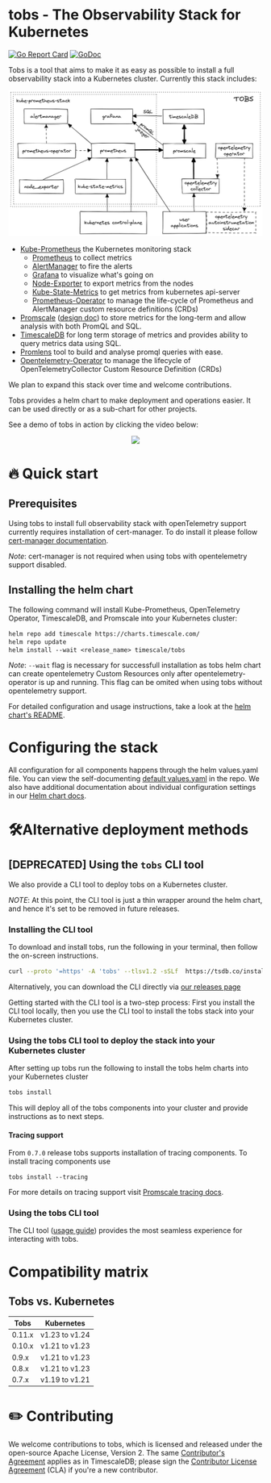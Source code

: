 # tobs - The Observability Stack for Kubernetes

[![Go Report Card](https://goreportcard.com/badge/github.com/timescale/tobs)](https://goreportcard.com/report/github.com/timescale/tobs)
[![GoDoc](https://godoc.org/github.com/timescale/tobs/cli?status.svg)](https://pkg.go.dev/github.com/timescale/tobs/cli)

Tobs is a tool that aims to make it as easy as possible to install a full observability
stack into a Kubernetes cluster. Currently this stack includes:

<img src="docs/assets/tobs-arch.png" alt="Tobs Architecture Diagram" width="800"/>

* [Kube-Prometheus](https://github.com/prometheus-operator/kube-prometheus#kube-prometheus) the Kubernetes monitoring stack
  * [Prometheus](https://github.com/prometheus/prometheus) to collect metrics
  * [AlertManager](https://github.com/prometheus/alertmanager#alertmanager-) to fire the alerts
  * [Grafana](https://github.com/grafana/grafana) to visualize what's going on
  * [Node-Exporter](https://github.com/prometheus/node_exporter) to export metrics from the nodes
  * [Kube-State-Metrics](https://github.com/kubernetes/kube-state-metrics) to get metrics from kubernetes api-server
  * [Prometheus-Operator](https://github.com/prometheus-operator/prometheus-operator#prometheus-operator) to manage the life-cycle of Prometheus and AlertManager custom resource definitions (CRDs)
* [Promscale](https://github.com/timescale/promscale) ([design doc](https://tsdb.co/prom-design-doc)) to store metrics for the long-term and allow analysis with both PromQL and SQL.
* [TimescaleDB](https://github.com/timescale/timescaledb) for long term storage of metrics and provides ability to query metrics data using SQL.
* [Promlens](https://promlens.com/) tool to build and analyse promql queries with ease.
* [Opentelemetry-Operator](https://github.com/open-telemetry/opentelemetry-operator#opentelemetry-operator-for-kubernetes) to manage the lifecycle of OpenTelemetryCollector Custom Resource Definition (CRDs)

We plan to expand this stack over time and welcome contributions.

Tobs provides a helm chart to make deployment and operations easier. It can be used directly or as a sub-chart for other projects.

See a demo of tobs in action by clicking the video below:

<p align="center">
<a href="https://www.youtube.com/watch?v=MSvBsXOI1ks"> <img src="https://media.giphy.com/media/e8y7Lq7V5F0K9zQs20/giphy.gif"> </a>
</p>

# 🔥 Quick start

## Prerequisites

Using tobs to install full observability stack with openTelemetry support currently requires installation of cert-manager. To do install it please follow [cert-manager documentation](https://cert-manager.io/docs/installation/).

*Note*: cert-manager is not required when using tobs with opentelemetry support disabled.

## Installing the helm chart

The following command will install Kube-Prometheus, OpenTelemetry Operator, TimescaleDB, and Promscale
into your Kubernetes cluster:

```
helm repo add timescale https://charts.timescale.com/
helm repo update
helm install --wait <release_name> timescale/tobs
```

*Note*: `--wait` flag is necessary for successfull installation as tobs helm chart can create opentelemetry Custom Resources only after opentelemetry-operator is up and running. This flag can be omited when using tobs without opentelemetry support.

For detailed configuration and usage instructions, take a look at the [helm chart's README](/chart/README.md).

# Configuring the stack

All configuration for all components happens through the helm values.yaml file.
You can view the self-documenting [default values.yaml](chart/values.yaml) in the repo.
We also have additional documentation about individual configuration settings in our
[Helm chart docs](chart/README.md#configuring-helm-chart).

# 🛠Alternative deployment methods

## [DEPRECATED] Using the `tobs` CLI tool

We also provide a CLI tool to deploy tobs on a Kubernetes cluster. 

*NOTE*: At this point, the CLI tool is just a thin wrapper around the helm chart, and hence it's set to be removed in future releases. 

### Installing the CLI tool

To download and install tobs, run the following in your terminal, then follow the on-screen instructions.

```bash
curl --proto '=https' -A 'tobs' --tlsv1.2 -sSLf  https://tsdb.co/install-tobs-sh |sh
```

Alternatively, you can download the CLI directly via [our releases page](https://github.com/timescale/tobs/releases/latest)

Getting started with the CLI tool is a two-step process: First you install the CLI tool locally, then you use the CLI tool to install the tobs stack into your Kubernetes cluster.

### Using the tobs CLI tool to deploy the stack into your Kubernetes cluster

After setting up tobs run the following to install the tobs helm charts into your Kubernetes cluster

```bash
tobs install
```

This will deploy all of the tobs components into your cluster and provide instructions as to next steps.

#### Tracing support

From `0.7.0` release tobs supports installation of tracing components. To install tracing components use

```
tobs install --tracing
```

For more details on tracing support visit [Promscale tracing docs](https://github.com/timescale/promscale/blob/master/docs/tracing.md).

### Using the tobs CLI tool

The CLI tool ([usage guide](https://github.com/timescale/tobs/tree/master/cli#usage-guide)) provides the most seamless experience for interacting with tobs.

# Compatibility matrix

## Tobs vs. Kubernetes

| Tobs   | Kubernetes     |
|--------|----------------|
| 0.11.x | v1.23 to v1.24 |
| 0.10.x | v1.21 to v1.23 |
| 0.9.x  | v1.21 to v1.23 |
| 0.8.x  | v1.21 to v1.23 |
| 0.7.x  | v1.19 to v1.21 |

# ✏️ Contributing

We welcome contributions to tobs, which is
licensed and released under the open-source Apache License, Version 2.  The
same [Contributor's
Agreement](https://github.com/timescale/timescaledb/blob/master/CONTRIBUTING.md)
applies as in TimescaleDB; please sign the [Contributor License
Agreement](https://cla-assistant.io/timescale/tobs) (CLA) if
you're a new contributor.
